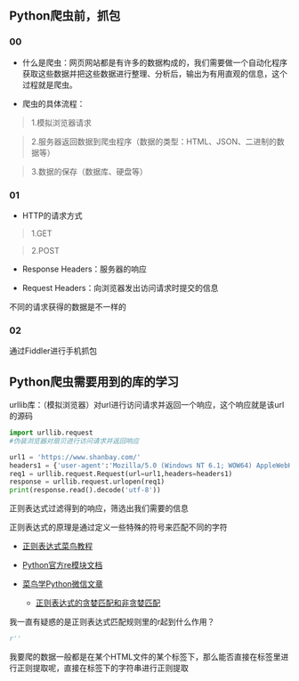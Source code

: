 ## Python爬虫前，抓包

### 00

- 什么是爬虫：网页网站都是有许多的数据构成的，我们需要做一个自动化程序获取这些数据并把这些数据进行整理、分析后，输出为有用直观的信息，这个过程就是爬虫。

- 爬虫的具体流程：

> 1.模拟浏览器请求

> 2.服务器返回数据到爬虫程序（数据的类型：HTML、JSON、二进制的数据等）

> 3.数据的保存（数据库、硬盘等）

### 01

- HTTP的请求方式

> 1.GET

> 2.POST

- Response Headers：服务器的响应

- Request Headers：向浏览器发出访问请求时提交的信息

不同的请求获得的数据是不一样的

### 02

通过Fiddler进行手机抓包

## Python爬虫需要用到的库的学习

urllib库：（模拟浏览器）对url进行访问请求并返回一个响应，这个响应就是该url的源码

```python
import urllib.request
#伪装浏览器对扇贝进行访问请求并返回响应

url1 = 'https://www.shanbay.com/'
headers1 = {'user-agent':'Mozilla/5.0 (Windows NT 6.1; WOW64) AppleWebKit/537.36 (KHTML, like Gecko) Chrome/86.0.4240.75 Safari/537.36'}
req1 = urllib.request.Request(url=url1,headers=headers1)
response = urllib.request.urlopen(req1)
print(response.read().decode('utf-8'))
```

正则表达式过滤得到的响应，筛选出我们需要的信息

正则表达式的原理是通过定义一些特殊的符号来匹配不同的字符

- [正则表达式菜鸟教程](https://www.runoob.com/regexp/regexp-tutorial.html)

- [Python官方re模块文档](https://docs.python.org/zh-cn/3/library/re.html)

- [菜鸟学Python微信文章](https://mp.weixin.qq.com/s/pvG2VfksW1sPCCiEm8IBxA)
  - [正则表达式的贪婪匹配和非贪婪匹配](https://www.cnblogs.com/520yang/articles/7473596.html)

我一直有疑惑的是正则表达式匹配规则里的r起到什么作用？

```python
r''
```

我要爬的数据一般都是在某个HTML文件的某个标签下，那么能否直接在标签里进行正则提取呢，直接在标签下的字符串进行正则提取
